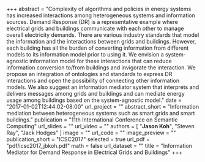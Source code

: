 +++
abstract = "Complexity of algorithms and policies in energy systems has increased interactions among heterogeneous systems and information sources. Demand Response (DR) is a representative example where electrical grids and buildings communicate with each other to manage overall electricity demands. There are various industry standards that model the information and the interactions between grids and buildings. However, each building has all the burden of converting information from different models to its information model prior to using it. We envision a system-agnostic information model for these interactions that can reduce information conversion to/from buildings and invigorate the interaction. We propose an integration of ontologies and standards to express DR interactions and open the possibility of connecting other information models. We also suggest an information mediator system that interprets and delivers messages among grids and buildings and can mediate energy usage among buildings based on the system-agnostic model."
date = "2017-01-02T12:44:02-08:00"
url_project = ""
abstract_short = "Information mediation between heterogeneous systems such as smart grids and smart buildings."
publication = "11th International Conference on Semantic Computing"
url_slides = ""
url_video = ""
authors = [
  "**Jason Koh**", "Steven Ray", "Jack Hodges"
]
image = ""
url_code = ""
image_preview = ""
publication_short = "ICSC2017"
selected = true
url_pdf = "pdf/icsc2017_jbkoh.pdf"
math = false
url_dataset = ""
title = "Information Mediator for Demand Response in Electrical Grids and Buildings"
+++

